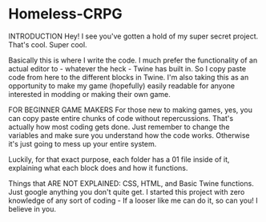 # Homeless-CRPG
INTRODUCTION
Hey! I see you've gotten a hold of my super secret project. That's cool. Super cool.

Basically this is where I write the code. I much prefer the functionality of an actual editor to - whatever the heck - Twine has built in. So I copy paste code from here to the different blocks in Twine. I'm also taking this as an opportunity to make my game (hopefully) easily readable for anyone interested in modding or making their own game.

FOR BEGINNER GAME MAKERS
For those new to making games, yes, you can copy paste entire chunks of code without repercussions. That's actually how most coding gets done. Just remember to change the variables and make sure you understand how the code works. Otherwise it's just going to mess up your entire system.

Luckily, for that exact purpose, each folder has a 01 file inside of it, explaining what each block does and how it functions.

Things that ARE NOT EXPLAINED: CSS, HTML, and Basic Twine functions. Just google anything you don't quite get. I started this project with zero knowledge of any sort of coding - If a looser like me can do it, so can you! I believe in you.

